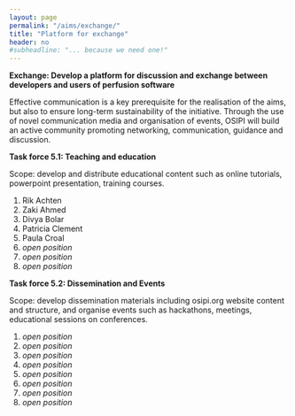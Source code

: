```yaml
---
layout: page
permalink: "/aims/exchange/"
title: "Platform for exchange"
header: no
#subheadline: "... because we need one!"
---
```


**Exchange: Develop a platform for discussion and exchange between developers and users of perfusion software**

Effective communication is a key prerequisite for the realisation of the aims, but also to ensure long-term sustainability of the initiative. Through the use of novel communication media and organisation of events, OSIPI will build an active community promoting networking, communication, guidance and discussion.

**Task force 5.1: Teaching and education**

Scope: develop and distribute educational content such as online tutorials, powerpoint presentation, training courses. 

1. Rik Achten
2. Zaki Ahmed
3. Divya Bolar
4. Patricia Clement
5. Paula Croal
6. *open position*
7. *open position*
8. *open position*

**Task force 5.2: Dissemination and Events** 

Scope: develop dissemination materials including osipi.org website content and structure, and organise events such as hackathons, meetings, educational sessions on conferences.

1. *open position*
2. *open position*
3. *open position*
4. *open position*
5. *open position*
6. *open position*
7. *open position*
8. *open position*
